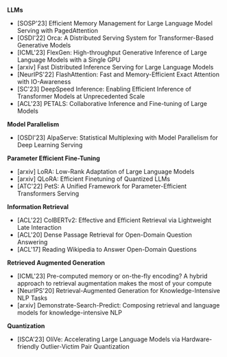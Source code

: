 **LLMs**
* [SOSP'23] Efficient Memory Management for Large Language Model Serving with PagedAttention
* [OSDI'22] Orca: A Distributed Serving System for Transformer-Based Generative Models
* [ICML'23] FlexGen: High-throughput Generative Inference of Large Language Models with a Single GPU
* [arxiv] Fast Distributed Inference Serving for Large Language Models
* [NeurIPS'22] FlashAttention: Fast and Memory-Efficient Exact Attention with IO-Awareness
* [SC'23] DeepSpeed Inference: Enabling Efficient Inference of Transformer Models at Unprecedented Scale
* [ACL'23] PETALS: Collaborative Inference and Fine-tuning of Large Models

**Model Parallelism**
* [OSDI'23] AlpaServe: Statistical Multiplexing with Model Parallelism for Deep Learning Serving

**Parameter Efficient Fine-Tuning**
* [arxiv] LoRA: Low-Rank Adaptation of Large Language Models
* [arxiv] QLoRA: Efficient Finetuning of Quantized LLMs
* [ATC'22] PetS: A Unified Framework for Parameter-Efficient Transformers Serving

**Information Retrieval**
* [ACL'22] ColBERTv2: Effective and Efficient Retrieval via Lightweight Late Interaction
* [ACL'20] Dense Passage Retrieval for Open-Domain Question Answering
* [ACL'17] Reading Wikipedia to Answer Open-Domain Questions

**Retrieved Augmented Generation**
* [ICML'23] Pre-computed memory or on-the-fly encoding? A hybrid approach to retrieval augmentation makes the most of your compute
* [NeurIPS'20] Retrieval-Augmented Generation for Knowledge-Intensive NLP Tasks
* [arxiv] Demonstrate-Search-Predict: Composing retrieval and language models for knowledge-intensive NLP

**Quantization**
* [ISCA'23] OliVe: Accelerating Large Language Models via Hardware-friendly Outlier-Victim Pair Quantization



